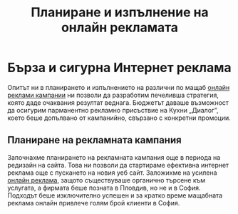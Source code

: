 ﻿---
layout: post
order: 10
rel: /about/kuhnidialog/advertising
service: /services/advertising
project: /portfolio/kuhnidialog
header: compact
display: subject postcard
title: Планиране и изпълнение на онлайн рекламата
description: Опитът ни в планирането и изпълнението на различни по мащаб онлайн реклами кампании ни позволи да изработим печеливша стратегия, която даде очаквания резултат веднага.
summary: Опитът ни в планирането и изпълнението на различни по мащаб Интернет рекламни кампании ни позволи да изработим печеливша стратегия, която даде очаквания резултат веднага. Бюджетът ни позволи да осигурим парманентно рекламно присъствие на Кухни „Диалог”.
---
# Бързa и сигурнa Интернет реклама
Опитът ни в планирането и изпълнението на различни по мащаб [онлайн реклами кампании](./../../маркетинг/онлайн-реклама.html) ни позволи да разработим печеливша стратегия, която даде очаквания резултат веднага. Бюджетът даваше възможност да осигурим парманентно рекламно присъствие на Кухни „Диалог”, което беше допълвано от кампанийно, свързано с конкретни промоции.

## Планиране на рекламната кампания
Започнахме планирането на рекламната кампания още в периода на редизайн на сайта. Това ни позволи да стартираме ефективна интернет реклама още с пускането на новия уеб сайт. Заложихме на усилена [онлайн реклама](./../../маркетинг/онлайн-реклама.html), защото съществуваше органично търсене към услугата, а фирмата беше позната в Пловдив, но не и в София. Подходът беше изключително успешен и за кратко време мащабната реклама онлайн привлече голям брой клиенти в София. 